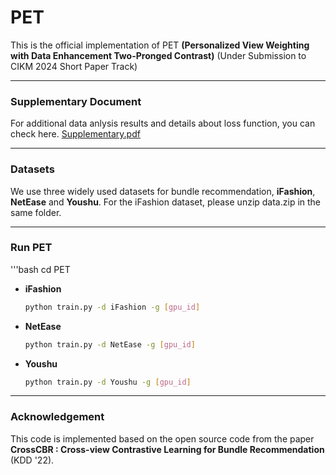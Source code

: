 # PET
This is the official implementation of PET **(Personalized View Weighting with Data Enhancement Two-Pronged Contrast)** 
(Under Submission to CIKM 2024 Short Paper Track) 

---
### Supplementary Document
For additional data anlysis results and details about loss function, you can check here.
[Supplementary.pdf](https://github.com/user-attachments/files/15715970/Supplementary.pdf)

---

### Datasets
We use three widely used datasets for bundle recommendation, **iFashion**, **NetEase** and **Youshu**.
For the iFashion dataset, please unzip data.zip in the same folder.


---
### Run PET
'''bash
   cd PET
* **iFashion**
   ```bash
   python train.py -d iFashion -g [gpu_id]

* **NetEase**
   ```bash
   python train.py -d NetEase -g [gpu_id]

* **Youshu**
   ```bash
   python train.py -d Youshu -g [gpu_id]   
---
### Acknowledgement
This code is implemented based on the open source code from the paper **CrossCBR : Cross-view Contrastive Learning for Bundle Recommendation** (KDD '22).

